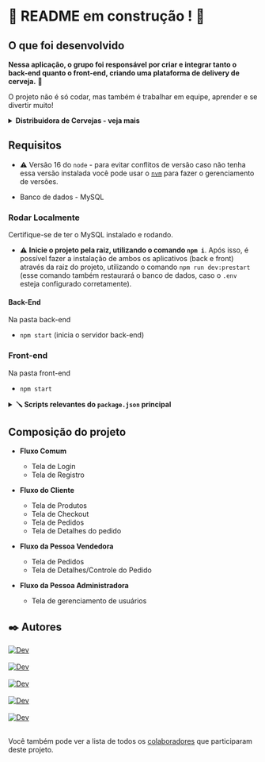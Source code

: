 # :construction: README em construção ! :construction:

<!-- Olá, Tryber!
Esse é apenas um arquivo inicial para o README do seu projeto.
É essencial que você preencha esse documento por conta própria, ok?
Não deixe de usar nossas dicas de escrita de README de projetos, e deixe sua criatividade brilhar!
:warning: IMPORTANTE: você precisa deixar nítido:
- quais arquivos/pastas foram desenvolvidos por você;
- quais arquivos/pastas foram desenvolvidos por outra pessoa estudante;
- quais arquivos/pastas foram desenvolvidos pela Trybe.
-->

## O que foi desenvolvido

**Nessa aplicação, o grupo foi responsável por criar e integrar tanto o back-end quanto o front-end, criando uma plataforma de delivery de cerveja.** 🍻

O projeto não é só codar, mas também é trabalhar em equipe, aprender e se divertir muito!

  <details>
   <summary>
    <strong>Distribuidora de Cervejas - veja mais</strong>
  </summary><br>
  A distribuidora de cervejas da dona Tereza está se informatizando! 🚀 Seu negócio, antes focado em um local específico da cidade, passou a receber uma quantidade massiva de encomendas de outros pontos, expandindo sua atuação via delivery. Isso tudo graças ao excelente preço das bebidas e atendimento da equipe de vendas.

Agora a distribuidora possui alguns pontos de venda na cidade para agilizar no atendimento dessas áreas. Cada ponto de venda, por sua vez, possui uma pessoa vendedora responsável.

Como seu antigo sistema, que era um conjunto de planilhas, já não atende a necessidade do negócio por gerar muita manutenção, dona Tereza procurou a sua equipe de pessoas desenvolvedoras com uma ideia de aplicativo que pudesse agilizar a vida de sua equipe e das pessoas que compram seus produtos. O aplicativo precisa:

- Ter acesso via login: tanto clientes como pessoas vendedoras, assim como a própria dona Tereza, que administra o sistema, devem ter acesso ao aplicativo via login, porém para funções diferentes: (1) A pessoa cliente, que compra da lista de produtos; (2) A pessoa vendedora, que aprova, prepara e entrega; (3) A pessoa administradora, que gerencia quem usa o aplicativo;
- Fazer a comunicação entre clientes e pessoas vendedoras: a pessoa cliente faz o pedido via "carrinho de compras" e a pessoa vendedora aprova, prepara e envia esse pedido. Quando o produto é recebido por quem comprou, essa pessoa marca o pedido como "recebido". Ambos devem possuir detalhes sobre seus pedidos;
- Se a pessoa cliente faz o pedido, o mesmo deve aparecer para a pessoa vendedora em seu dash de pedidos após a atualização da página. A pessoa cliente, por sua vez, deve ter as informações sobre seu pedido quando sua página for atualizada, ou seja, ter informações se o pedido está sendo preparado ou se já saiu pra entrega;

A ideia da sua equipe já pressupõe alguma escalabilidade, dado que foram estabelecidas algumas entidades genéricas no banco de dados e componentização no front-end, para que, caso o sistema cresça, não seja muito difícil mudar e ampliar essa estrutura.

**A proposta encantou, mas dona Tereza quer ver o negócio em ação! Ela está disposta a pagar por um MVP do projeto e vocês fecharam o negócio com um prazo combinado para entrega.**

Agora é mãos à obra! Vamos começar?

</details>

## Requisitos

- ⚠️ Versão 16 do `node` - para evitar conflitos de versão caso não tenha essa versão instalada você pode usar o [`nvm`](https://github.com/nvm-sh/nvm#installing-and-updating) para fazer o gerenciamento de versões.

- Banco de dados - MySQL

### Rodar Localmente

Certifique-se de ter o MySQL instalado e rodando.

- ⚠️ **Inicie o projeto pela raiz, utilizando o comando `npm i`**. Após isso, é possível fazer a instalação de ambos os aplicativos (back e front) através da raiz do projeto, utilizando o comando `npm run dev:prestart` (esse comando também restaurará o banco de dados, caso o `.env` esteja configurado corretamente).

#### Back-End

Na pasta back-end

- `npm start` (inicia o servidor back-end)

### Front-end

Na pasta front-end

- `npm start`

<details>
  <summary>
    <strong>🪛 Scripts relevantes do <code>package.json</code> principal</strong>
  </summary><br>

**Observação:** nesse projeto, utilizamos o gerenciador de processos `pm2`. Caso você queira entender melhor o que são gerenciadores de processos Node, dê uma conferida [nesse link](https://app.betrybe.com/learn/course/5e938f69-6e32-43b3-9685-c936530fd326/module/f04cdb21-382e-4588-8950-3b1a29afd2dd/section/c2647acd-7619-4c8a-a7d8-13b452281c35/lesson/99c92a3a-8b45-4428-8ed6-c1c8a7ffdeac).

**São os scripts da raiz do projeto (`./package.json`) e não das aplicações individuais `./front-end/package.json` e `./back-end/package.json`**:

- `start`: Limpa as portas `3000` e `3001` e simula a inicialização no avaliador. Também prepara o campo rodando o `Sequelize` para restaurar o **banco de dados de testes** (final `-test`) e sobe a aplicação com `pm2` em modo `fork` (uma instância para cada aplicação). Nesse modo, as alterações não são assistidas;

  - _uso (na raiz do projeto): `npm start`_

- `stop`: Para e deleta as aplicações rodando no `pm2`;

  - _uso (na raiz do projeto): `npm stop`_

- `dev`: Limpa as portas `3000` e `3001` e sobe a aplicação com `pm2` em modo `fork` (uma instância pra cada aplicação). Nesse modo, as atualizações são assistidas (modo `watch`);

  - _uso (na raiz do projeto): `npm run dev`_

- `dev:prestart`: A partir da raiz, esse comando faz o processo de instalação de dependências (`npm i`) nos dois projetos (`./front-end` e `./back-end`) e roda o `Sequelize` no `./back-end` (lembrar de configurar o `.env` no mesmo);

  - _uso (na raiz do projeto): `npm run dev:prestart`_

- `db:reset`: Roda os scripts do `Sequelize` restaurando o **banco de dados de desenvolvimento** (final `-dev`). Utilize esse script caso ocorra algum problema no seu banco local;

  - _uso (na raiz do projeto): `npm run db:reset`_

- `db:reset:debug`: Roda os scripts do `Sequelize` restaurando o **banco de dados de desenvolvimento** (final `-dev`). Utilize esse script caso ocorra algum problema no seu banco local. Esse comando também é capaz de retornar informações detalhadas de erros (quando ocorrerem no processo);

  - _uso (na raiz do projeto): `npm run db:reset:debug`_

- `test <nomes-dos-arquivos>`: Roda todos os testes (ou uma parte deles caso `<nomes-dos-arquivos>` seja definido) utilizando o **banco de dados de testes** (final `-test`);

  - _uso (na raiz do projeto): `npm test`, `npm test 01login 02register` ou ainda `npm run test 01 02`_

- `test:dev <nomes-dos-arquivos>`: Roda todos os testes (ou uma parte deles caso `<nomes-dos-arquivos>` seja definido) utilizando o **banco de dados de desenvolvimento** (final `-dev`);

  - _uso (na raiz do projeto): `npm run test:dev`, `npm run test:dev 01login 02register` ou ainda `npm test:dev 01 02`_;

- `test:dev:open <nomes-dos-arquivos>`: Roda todos os testes (ou uma parte deles caso `<nomes-dos-arquivos>` seja definido) utilizando o **banco de dados de desenvolvimento** (final `-dev`), exemplo `npm test:dev:open 01login 02register` ou ainda `npm test:dev:open 01 02`. Esse teste deve abrir uma janela mostrando o comportamento das páginas;

  - _uso (na raiz do projeto): `npm run test:dev:open`, `npm run test:dev:open 01login 02register` ou ainda `npm test:dev:open 01 02`_;

- `test:dev:report "<nomes-dos-arquivos>"`: Roda todos os testes (ou uma parte deles caso `"<nomes-dos-arquivos>"` seja definido) utilizando o **banco de dados de desenvolvimento** (final `-dev`). Esse teste devolve um output em texto com o resultado de todos os testes. Os `logs` são gerados em `./__tests__/reports`.
  - _uso (na raiz do projeto): `npm run test:dev:report`, `npm run test:dev:report "01login 02register"` ou ainda `npm run test:dev:report "01 02"`_;

</details>

## Composição do projeto

- **Fluxo Comum**

  - Tela de Login
  - Tela de Registro

- **Fluxo do Cliente**

  - Tela de Produtos
  - Tela de Checkout
  - Tela de Pedidos
  - Tela de Detalhes do pedido

- **Fluxo da Pessoa Vendedora**

  - Tela de Pedidos
  - Tela de Detalhes/Controle do Pedido

- **Fluxo da Pessoa Administradora**
  - Tela de gerenciamento de usuários

## ✒️ Autores

<a href="https://github.com/brunotomaz-dev" target="_blank">
  <img align="center" alt="Dev" src="https://img.shields.io/badge/Bruno Tomaz-Github-informational?style=for-the-badge&logo=dev.to" />
</a>
<br/>
<br/>
<a href="https://github.com/DanSmaR" target="_blank">
  <img align="center" alt="Dev" src="https://img.shields.io/badge/Danilo Martins-Github-gree?style=for-the-badge&logo=dev.to" />
</a>
<br/>
<br/> 
<a href="https://github.com/Eder-Ferreira-Chargobito" target="_blank">
  <img align="center" alt="Dev" src="https://img.shields.io/badge/Eder Ferreira-Github-orange?style=for-the-badge&logo=dev.to" />
</a>
<br/>
<br/> 
<a href="https://github.com/BrenoOPrado" target="_blank">
  <img align="center" alt="Dev" src="https://img.shields.io/badge/Breno Prado-Github-blueviolet?style=for-the-badge&logo=dev.to" />
</a>
<br/>
<br/> 
<a href="https://github.com/emilylmenezes" target="_blank">
  <img align="center" alt="Dev" src="https://img.shields.io/badge/Emily Menezes-Github-ff69b4?style=for-the-badge&logo=dev.to" />
</a>
<br/>
<br/>

Você também pode ver a lista de todos os [colaboradores](https://github.com/brunotomaz-dev/project-delivery-app/graphs/contributors) que participaram deste projeto.
